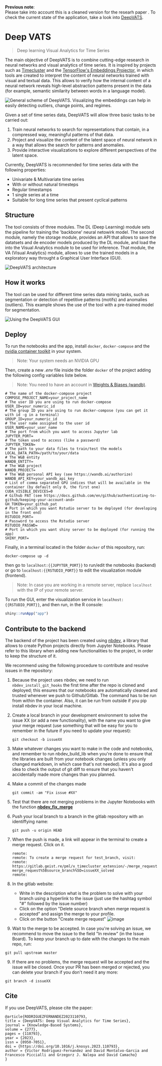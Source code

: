 **Previous note**:  
Please take into account this is a cleaned version for the researh paper <doi>. To check the current state of the application, take a look into [DeepVATS](https://github.com/vrodriguezf/deepvats).

# Deep VATS


> Deep learning Visual Analytics for Time Series

The main objective of DeepVATS is to combine cutting-edge research in neural networks and visual analytics of time series. It is inspired by projects such as [Timecluster](https://link.springer.com/article/10.1007/s00371-019-01673-y) and the [TensorFlow's Embeddings Projector](https://projector.tensorflow.org/), in which tools are created to interpret the content of neural networks trained with visual and textual data. This allows to verify how the internal content of a neural network reveals high-level abstraction patterns present in the data (for example, semantic similarity between words in a language model).

![General scheme of DeepVATS. Visualizing the embeddings can help in easily detecting outliers, change points, and regimes.
](https://github.com/vrodriguezf/deepvats/blob/master/imgs/deepvats_intro.png)

Given a set of time series data, DeepVATS will allow three basic tasks to be carried out:
1. Train neural networks to search for representations that contain, in a compressed way, meaningful patterns of that data.
2. Project and visualize the content of the latent space of neural network in a way that allows the search for patterns and anomalies.
3. Provide interactive visualizations to explore different perspectives of the latent space.

Currently, DeepVATS is recommended for time series data with the following properties:
- Univariate & Multivariate time series
- With or without natural timesteps
- Regular timestamps
- 1 single series at a time
- Suitable for long time series that present cyclical patterns

## Structure

The tool consists of three modules. The DL (Deep Learning) module sets the pipeline for training the 'backbone' neural netowirk model. The second module, namely the storage module, provides an API that allows to save the datatsets and de encoder models produced by the DL module, and load the into the Visual Analytics module to be used for inference. That module, the VA (Visual Analytics) module, allows to use the trained models in a exploratory way throught a Graphical User Interface (GUI). 

![DeepVATS architecture](https://github.com/vrodriguezf/deepvats/blob/master/imgs/architecture.png)

## How it works

The tool can be used for different time series data mining tasks, such as segmentation or detection of repetitive patterns (motifs) and anomalies (outliers). This example shows the use of the tool with a pre-trained model for segmentation.

![Using the DeepVATS GUI](https://github.com/vrodriguezf/deepvats/blob/master/imgs/deepvats.gif)

## Deploy

To run the notebooks and the app, install `docker`, `docker-compose` and the [nvidia container toolkit](https://docs.nvidia.com/datacenter/cloud-native/container-toolkit/install-guide.html) in your system. 
> Note: Your system needs an NVIDIA GPU

Then, create a new *.env* file inside the folder `docker` of the project adding the following config variables liste below.

> Note: You need to have an account in [Weights & Biases (wandb)](https://wandb.ai/).

```
# The name of the docker-compose project
COMPOSE_PROJECT_NAME=your_project_name
# The user ID you are using to run docker-compose
USER_ID=your_numeric_id
# The group ID you are using to run docker-compose (you can get it with id -g in a terminal)
GROUP_ID=your_numeric_id
# The user name assigned to the user id
USER_NAME=your_user_name
# The port from which you want to access Jupyter lab
JUPYTER_PORT=
# The token used to access (like a password)
JUPYTER_TOKEN=
# The path to your data files to train/test the models
LOCAL_DATA_PATH=/path/to/your/data
# The W&B entity
WANDB_ENTITY=
# The W&B project
WANDB_PROJECT=
# The W&B personal API key (see https://wandb.ai/authorize)
WANDB_API_KEY=your_wandb_api_key
# List of comma separated GPU indices that will be available in the container (by default only 0, the first one)
CUDA_VISIBLE_DEVICES=0
# Github PAT (see https://docs.github.com/en/github/authenticating-to-github/keeping-your-account-and>
GH_TOKEN=your_github_pat
# Port in which you want Rstudio server to be deployed (for developing in the front end)
RSTUDIO_PORT=
# Password to access the Rstudio server
RSTUDIO_PASSWD=
# Port in which you want shiny server to be deployed (for running the app)
SHINY_PORT=
```

Finally, in a terminal located in the folder `docker` of this repository, run:

```docker-compose up -d```

then go to `localhost:{{JUPYTER_PORT}}` to run/edit the notebooks (backend) or go to `localhost:{{RSTUDIO_PORT}}` to edit the visualization module (frontend). 

> Note: In case you are working in a remote server, replace `localhost` with the IP of your remote server.

To run the GUI, enter the visualization service in `localhost:{{RSTUDIO_PORT}}`, 
and then run, in the R console: 
```r
shiny::runApp("app")
```


## Contribute to the backend

The backend of the project has been created using [nbdev](https://github.com/fastai/nbdev), a library that allows to create Python projects directly from Jupyter Notebooks. Please refer to this library when adding new functionalities to the project, in order to keep the structure of it.

We recommend using the following procedure to contribute and resolve issues in the repository:

1. Because the project uses nbdev, we need to run `nbdev_install_git_hooks` the first time after the repo is cloned and deployed; this ensures that our notebooks are automatically cleaned and trusted whenever we push to Github/Gitlab. The command has to be run from within the container. Also, it can be run from outside if you pip install nbdev in your local machine.

1. Create a local branch in your development environment to solve the issue XX (or add a new functionality), with the name you want to give your merge request (use something that will be easy for you to remember in the future if you need to update your request):
    ```
    git checkout -b issueXX
    ```

2. Make whatever changes you want to make in the code and notebooks, and remember to run nbdev_build_lib when you're done to ensure that the libraries are built from your notebook changes (unless you only changed markdown, in which case that's not needed). It's also a good idea to check the output of git diff to ensure that you haven't accidentally made more changes than you planned.

3. Make a commit of the changes made
    ``` 
    git commit -am "Fix issue #XX"
    ```

4. Test that there are not merging problems in the Jupyter Notebooks with the function [**nbdev_fix_merge**](https://nbdev.fast.ai/cli#nbdev_fix_merge)

5.  Push your local branch to a branch in the gitlab repository with an identiffying name:
    ```
    git push -u origin HEAD
    ```
6. When the push is made, a link will appear in the terminal to create a merge request. Click on it.
    ```
    remote:
    remote: To create a merge request for test_branch, visit:
    remote:   https://gitlab.geist.re/pml/x_timecluster_extension/-/merge_requests/new?merge_request%5Bsource_branch%5D=issueXX_solved
    remote:
    ```
7. In the gitlab website:
    * Write in the description what is the problem to solve with your branch using a hyperlink to the issue (just use the hashtag symbol "#" followed by the issue number) 
    * Click on the option "Delete source branch when merge request is accepted" and assign the merge to your profile.
    * Click on the button "Create merge request"
![image](../../../uploads/da18a985a69973ad62a60bc6564304b9/image.png)

8. Wait to the merge to be accepted. In case you're solving an issue, we recommend to move the issue to the field "In review" (in the Issue Board). To keep your branch up to date with the changes to the main repo, run:
```
git pull upstream master
```

9. If there are no problems, the merge request will be accepted and the issue will be closed. Once your PR has been merged or rejected, you can delete your branch if you don't need it any more:
```
git branch -d issueXX
```

## Cite

If you use DeepVATS, please cite the paper:

``` text
@article{RODRIGUEZFERNANDEZ2023110793,
title = {DeepVATS: Deep Visual Analytics for Time Series},
journal = {Knowledge-Based Systems},
volume = {277},
pages = {110793},
year = {2023},
issn = {0950-7051},
doi = {https://doi.org/10.1016/j.knosys.2023.110793},
author = {Victor Rodriguez-Fernandez and David Montalvo-Garcia and Francesco Piccialli and Grzegorz J. Nalepa and David Camacho}
}
```
